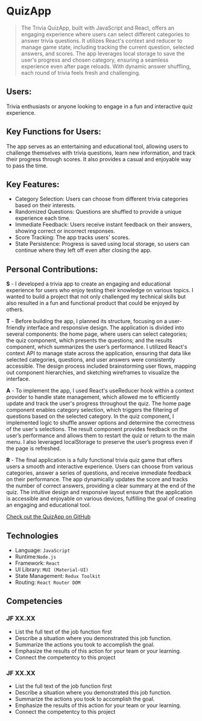 <h1>QuizApp</h1>

> The Trivia QuizApp, built with JavaScript and React, offers an engaging experience where users can select different categories to answer trivia questions. It utilizes React's context and reducer to manage game state, including tracking the current question, selected answers, and scores. The app leverages local storage to save the user's progress and chosen category, ensuring a seamless experience even after page reloads. With dynamic answer shuffling, each round of trivia feels fresh and challenging.

## Users:
Trivia enthusiasts or anyone looking to engage in a fun and interactive quiz experience.

## Key Functions for Users:
The app serves as an entertaining and educational tool, allowing users to challenge themselves with trivia questions, learn new information, and track their progress through scores. It also provides a casual and enjoyable way to pass the time.

## Key Features:
- Category Selection: Users can choose from different trivia categories based on their interests.
- Randomized Questions: Questions are shuffled to provide a unique experience each time.
- Immediate Feedback: Users receive instant feedback on their answers, showing correct or incorrect responses.
- Score Tracking: The app tracks users' scores.
- State Persistence: Progress is saved using local storage, so users can continue where they left off even after closing the app.

## Personal Contributions: 
**S** - I developed a trivia app to create an engaging and educational experience for users who enjoy testing their knowledge on various topics. I wanted to build a project that not only challenged my technical skills but also resulted in a fun and functional product that could be enjoyed by others.

**T** - Before building the app, I planned its structure, focusing on a user-friendly interface and responsive design. The application is divided into several components: the home page, where users can select categories; the quiz component, which presents the questions; and the results component, which summarizes the user’s performance. I utilized React's context API to manage state across the application, ensuring that data like selected categories, questions, and user answers were consistently accessible. The design process included brainstorming user flows, mapping out component hierarchies, and sketching wireframes to visualize the interface.

**A** - To implement the app, I used React's useReducer hook within a context provider to handle state management, which allowed me to efficiently update and track the user's progress throughout the quiz. The home page component enables category selection, which triggers the filtering of questions based on the selected category. In the quiz component, I implemented logic to shuffle answer options and determine the correctness of the user's selections. The result component provides feedback on the user’s performance and allows them to restart the quiz or return to the main menu. I also leveraged localStorage to preserve the user’s progress even if the page is refreshed.

**R** - The final application is a fully functional trivia quiz game that offers users a smooth and interactive experience. Users can choose from various categories, answer a series of questions, and receive immediate feedback on their performance. The app dynamically updates the score and tracks the number of correct answers, providing a clear summary at the end of the quiz. The intuitive design and responsive layout ensure that the application is accessible and enjoyable on various devices, fulfilling the goal of creating an engaging and educational tool.

[Check out the QuizApp on GitHub](https://github.com/React-Quiz-App/QuizApp)

## Technologies
- Language: `JavaScript`
- Runtime:`Node.js`
- Framework: `React`
- UI Library: `MUI (Material-UI)`
- State Management: `Redux Toolkit`
- Routing: `React Router DOM`

## Competencies

### JF XX.XX

- List the full text of the job function first
- Describe a situation where you demonstrated this job function.
- Summarize the actions you took to accomplish the goal.
- Emphasize the results of this action for your team or your learning.
- Connect the competentcy to this project

### JF XX.XX

- List the full text of the job function first
- Describe a situation where you demonstrated this job function.
- Summarize the actions you took to accomplish the goal.
- Emphasize the results of this action for your team or your learning.
- Connect the competentcy to this project
